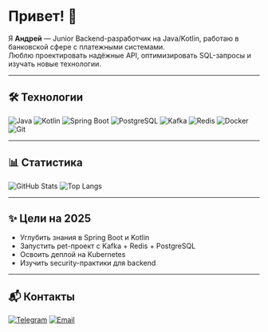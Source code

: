 # Привет! 👋

Я **Андрей** — Junior Backend-разработчик на Java/Kotlin, работаю в банковской сфере с платежными системами.  
Люблю проектировать надёжные API, оптимизировать SQL-запросы и изучать новые технологии.

---

## 🛠️ Технологии
![Java](https://img.shields.io/badge/Java-17-orange?logo=openjdk)
![Kotlin](https://img.shields.io/badge/Kotlin-1.9-blueviolet?logo=kotlin)
![Spring Boot](https://img.shields.io/badge/Spring_Boot-3.4-brightgreen?logo=springboot)
![PostgreSQL](https://img.shields.io/badge/PostgreSQL-15-blue?logo=postgresql)
![Kafka](https://img.shields.io/badge/Kafka-black?logo=apachekafka)
![Redis](https://img.shields.io/badge/Redis-red?logo=redis)
![Docker](https://img.shields.io/badge/Docker-blue?logo=docker)
![Git](https://img.shields.io/badge/Git-F05032?logo=git)

---

## 📊 Статистика
![GitHub Stats](https://github-readme-stats.vercel.app/api?username=Galeofan&show_icons=true&theme=tokyonight)
![Top Langs](https://github-readme-stats.vercel.app/api/top-langs/?username=Galeofan&layout=compact&theme=tokyonight)

---

## ✨ Цели на 2025
- Углубить знания в Spring Boot и Kotlin
- Запустить pet-проект с Kafka + Redis + PostgreSQL
- Освоить деплой на Kubernetes
- Изучить security-практики для backend

---

## 📬 Контакты
[![Telegram](https://img.shields.io/badge/Telegram-2CA5E0?logo=telegram)](https://t.me/Galeofan1)
[![Email](https://img.shields.io/badge/Email-D14836?logo=gmail)](mailto:20Andrew12@mail.ru)

